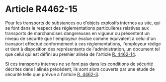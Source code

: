 # Article R4462-15

Pour les transports de substances ou d'objets explosifs internes au site, qui se font dans le respect des réglementations particulières relatives aux transports de marchandises dangereuses en vigueur ou présentent un niveau de sécurité que l'employeur évalue comme équivalent à celui d'un transport effectué conformément à ces réglementations, l'employeur rédige et tient à disposition des représentants de l'administration, un document tel que celui qui est défini au premier alinéa de l'article [R. 4462-14][1]. 

Si ces transports internes ne se font pas dans les conditions de sécurité décrites dans l'alinéa précédent, ils sont alors couverts par une étude de sécurité telle que prévue à l'article [R. 4462-3][2].

 [1]: /affichCodeArticle.do?cidTexte=LEGITEXT000006072050&idArticle=LEGIARTI000028140528&dateTexte=&categorieLien=cid
 [2]: /affichCodeArticle.do?cidTexte=LEGITEXT000006072050&idArticle=LEGIARTI000028140287&dateTexte=&categorieLien=cid